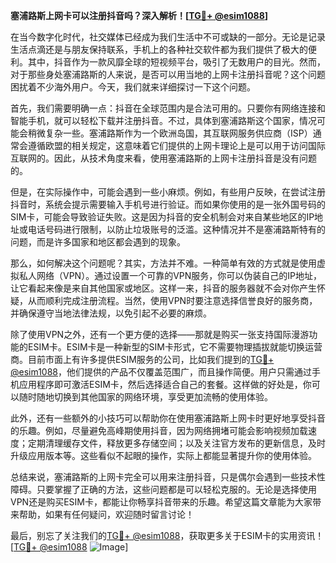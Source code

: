 **塞浦路斯上网卡可以注册抖音吗？深入解析！[[TG💪+ @esim1088](https://t.me/s/esim1088)]**

在当今数字化时代，社交媒体已经成为我们生活中不可或缺的一部分。无论是记录生活点滴还是与朋友保持联系，手机上的各种社交软件都为我们提供了极大的便利。其中，抖音作为一款风靡全球的短视频平台，吸引了无数用户的目光。然而，对于那些身处塞浦路斯的人来说，是否可以用当地的上网卡注册抖音呢？这个问题困扰着不少海外用户。今天，我们就来详细探讨一下这个问题。

首先，我们需要明确一点：抖音在全球范围内是合法可用的。只要你有网络连接和智能手机，就可以轻松下载并注册抖音。不过，具体到塞浦路斯这个国家，情况可能会稍微复杂一些。塞浦路斯作为一个欧洲岛国，其互联网服务供应商（ISP）通常会遵循欧盟的相关规定，这意味着它们提供的上网卡理论上是可以用于访问国际互联网的。因此，从技术角度来看，使用塞浦路斯的上网卡注册抖音是没有问题的。

但是，在实际操作中，可能会遇到一些小麻烦。例如，有些用户反映，在尝试注册抖音时，系统会提示需要输入手机号进行验证。而如果你使用的是一张外国号码的SIM卡，可能会导致验证失败。这是因为抖音的安全机制会对来自某些地区的IP地址或电话号码进行限制，以防止垃圾账号的泛滥。这种情况并不是塞浦路斯特有的问题，而是许多国家和地区都会遇到的现象。

那么，如何解决这个问题呢？其实，方法并不难。一种简单有效的方式就是使用虚拟私人网络（VPN）。通过设置一个可靠的VPN服务，你可以伪装自己的IP地址，让它看起来像是来自其他国家或地区。这样一来，抖音的服务器就不会对你产生怀疑，从而顺利完成注册流程。当然，使用VPN时要注意选择信誉良好的服务商，并确保遵守当地法律法规，以免引起不必要的麻烦。

除了使用VPN之外，还有一个更方便的选择——那就是购买一张支持国际漫游功能的ESIM卡。ESIM卡是一种新型的SIM卡形式，它不需要物理插拔就能切换运营商。目前市面上有许多提供ESIM服务的公司，比如我们提到的[TG💪+ @esim1088](https://t.me/s/esim1088)，他们提供的产品不仅覆盖范围广，而且操作简便。用户只需通过手机应用程序即可激活ESIM卡，然后选择适合自己的套餐。这样做的好处是，你可以随时随地切换到其他国家的网络环境，享受更加流畅的使用体验。

此外，还有一些额外的小技巧可以帮助你在使用塞浦路斯上网卡时更好地享受抖音的乐趣。例如，尽量避免高峰期使用抖音，因为网络拥堵可能会影响视频加载速度；定期清理缓存文件，释放更多存储空间；以及关注官方发布的更新信息，及时升级应用版本等。这些看似不起眼的操作，实际上都能显著提升你的使用体验。

总结来说，塞浦路斯的上网卡完全可以用来注册抖音，只是偶尔会遇到一些技术性障碍。只要掌握了正确的方法，这些问题都是可以轻松克服的。无论是选择使用VPN还是购买ESIM卡，都能让你畅享抖音带来的乐趣。希望这篇文章能为大家带来帮助，如果有任何疑问，欢迎随时留言讨论！

最后，别忘了关注我们的[TG💪+ @esim1088](https://t.me/s/esim1088)，获取更多关于ESIM卡的实用资讯！[[TG💪+ @esim1088](https://t.me/s/esim1088) ![Image](https://i.postimg.cc/4NQfJmqS/Snipaste-2025-05-13-00-14-12.png)]